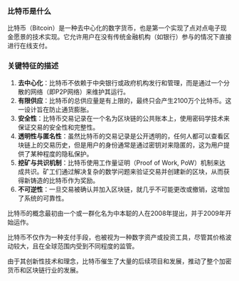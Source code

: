 ### 比特币是什么

比特币（Bitcoin）是一种去中心化的数字货币，也是第一个实现了点对点电子现金愿景的技术实现。它允许用户在没有传统金融机构（如银行）参与的情况下直接进行在线支付。

### 关键特征的描述

1. **去中心化**：比特币不依赖于中央银行或政府机构发行和管理，而是通过一个分散的网络（即P2P网络）来维护其运行。
2. **有限供应**：比特币的总供应量是有上限的，最终只会产生2100万个比特币。这一设计旨在防止通货膨胀。
3. **安全性**：比特币交易记录在一个名为区块链的公共账本上，使用密码学技术来保证交易的安全性和完整性。
4. **透明性与匿名性**：虽然比特币的交易记录是公开透明的，任何人都可以查看区块链上的交易历史，但是用户的身份通常是通过密钥对来隐匿的，这为用户提供了某种程度的隐私保护。
5. **挖矿与共识机制**：比特币使用工作量证明（Proof of Work, PoW）机制来达成共识。矿工们通过解决复杂的数学问题来验证交易并创建新的区块，从而获得新铸造的比特币作为奖励。
6. **不可逆性**：一旦交易被确认并加入区块链，就几乎不可能更改或撤销，这增加了系统的可靠性。

比特币的概念最初由一个或一群化名为中本聪的人在2008年提出，并于2009年开始运作。

比特币不仅作为一种支付手段，也被视为一种数字资产或投资工具，尽管其价格波动较大，且在全球范围内受到不同程度的监管。

由于其创新性技术和理念，比特币催生了大量的后续项目和发展，推动了整个加密货币和区块链行业的发展。